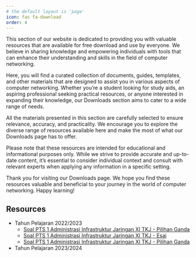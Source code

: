```yaml
---
# the default layout is 'page'
icon: fas fa-download
order: 4
---
```


This section of our website is dedicated to providing you with valuable resources that are available for free download and use by everyone. We believe in sharing knowledge and empowering individuals with tools that can enhance their understanding and skills in the field of computer networking.

Here, you will find a curated collection of documents, guides, templates, and other materials that are designed to assist you in various aspects of computer networking. Whether you’re a student looking for study aids, an aspiring professional seeking practical resources, or anyone interested in expanding their knowledge, our Downloads section aims to cater to a wide range of needs.

All the materials presented in this section are carefully selected to ensure relevance, accuracy, and practicality. We encourage you to explore the diverse range of resources available here and make the most of what our Downloads page has to offer.

Please note that these resources are intended for educational and informational purposes only. While we strive to provide accurate and up-to-date content, it’s essential to consider individual context and consult with relevant experts when applying any information in a specific setting.

Thank you for visiting our Downloads page. We hope you find these resources valuable and beneficial to your journey in the world of computer networking. Happy learning!

## Resources

- Tahun Pelajaran 2022/2023
  - [Soal PTS 1 Administrasi Infrastruktur Jaringan XI TKJ - Pilihan Ganda](/assets/downloads/2022-23%20PTS1%20-%20XI%20TKJ%20-%20Adm%20Infrastruktur%20Jaringan%20-%20PG.docx)
  - [Soal PTS 1 Administrasi Infrastruktur Jaringan XI TKJ - Esai](/assets/downloads/2022-23%20PTS1%20-%20XI%20TKJ%20-%20Adm%20Infrastruktur%20Jaringan%20-%20Esai.docx)
  - [Soal PTS 1 Administrasi Infrastruktur Jaringan XI TKJ - Pilihan Ganda](/assets/downloads/2022-23%20PAS1%20-%20XI%20TKJ%20-%20Adm%20Infrastruktur%20Jaringan%20-%20PG.docx)
- Tahun Pelajaran 2023/2024
